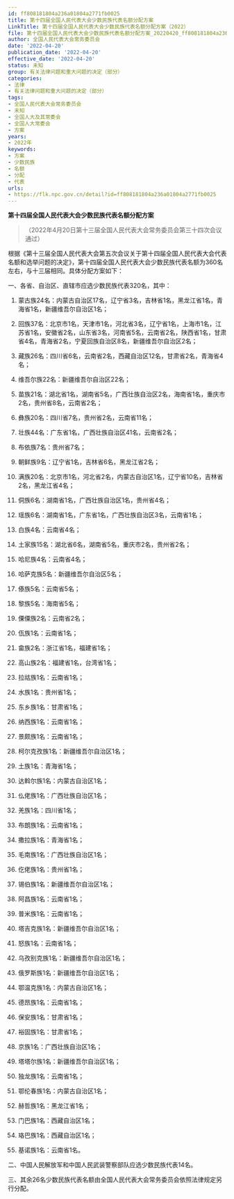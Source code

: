 ```yaml
---
id: ff808181804a236a01804a2771fb0025
title: 第十四届全国人民代表大会少数民族代表名额分配方案
LinkTitle: 第十四届全国人民代表大会少数民族代表名额分配方案（2022）
file: 第十四届全国人民代表大会少数民族代表名额分配方案_20220420_ff808181804a236a01804a2771fb0025.docx
author: 全国人民代表大会常务委员会
date: '2022-04-20'
publication_date: '2022-04-20'
effective_date: '2022-04-20'
status: 未知
group: 有关法律问题和重大问题的决定（部分）
categories:
- 法律
- 有关法律问题和重大问题的决定（部分）
tags:
- 全国人民代表大会常务委员会
- 未知
- 全国人大及其常委会
- 全国人大常委会
- 方案
years:
- 2022年
keywords:
- 方案
- 少数民族
- 名额
- 分配
- 代表
urls:
- https://flk.npc.gov.cn/detail?id=ff808181804a236a01804a2771fb0025
---
```


**第十四届全国人民代表大会少数民族代表名额分配方案**

> （2022年4月20日第十三届全国人民代表大会常务委员会第三十四次会议通过）

根据《第十三届全国人民代表大会第五次会议关于第十四届全国人民代表大会代表名额和选举问题的决定》，第十四届全国人民代表大会少数民族代表名额为360名左右，与十三届相同。具体分配方案如下：

一、各省、自治区、直辖市应选少数民族代表320名，其中：

1. 蒙古族24名：内蒙古自治区17名，辽宁省3名，吉林省1名，黑龙江省1名，青海省1名，新疆维吾尔自治区1名；

2. 回族37名：北京市1名，天津市1名，河北省3名，辽宁省1名，上海市1名，江苏省1名，安徽省2名，山东省3名，河南省5名，云南省2名，陕西省1名，甘肃省4名，青海省2名，宁夏回族自治区8名，新疆维吾尔自治区2名；

3. 藏族26名：四川省6名，云南省2名，西藏自治区12名，甘肃省2名，青海省4名；

4. 维吾尔族22名：新疆维吾尔自治区22名；

5. 苗族21名：湖北省1名，湖南省5名，广西壮族自治区2名，海南省1名，重庆市2名，贵州省8名，云南省2名；

6. 彝族20名：四川省7名，贵州省2名，云南省11名；

7. 壮族44名：广东省1名，广西壮族自治区41名，云南省2名；

8. 布依族7名：贵州省7名；

9. 朝鲜族9名：辽宁省1名，吉林省6名，黑龙江省2名；

10. 满族20名：北京市1名，河北省2名，内蒙古自治区1名，辽宁省10名，吉林省2名，黑龙江省4名；

11. 侗族6名：湖南省1名，广西壮族自治区1名，贵州省4名；

12. 瑶族6名：湖南省1名，广东省1名，广西壮族自治区3名，云南省1名；

13. 白族4名：云南省4名；

14. 土家族15名：湖北省6名，湖南省5名，重庆市2名，贵州省2名；

15. 哈尼族4名：云南省4名；

16. 哈萨克族5名：新疆维吾尔自治区5名；

17. 傣族5名：云南省5名；

18. 黎族5名：海南省5名；

19. 傈僳族2名：云南省2名；

20. 佤族1名：云南省1名；

21. 畲族2名：浙江省1名，福建省1名；

22. 高山族2名：福建省1名，台湾省1名；

23. 拉祜族1名：云南省1名；

24. 水族1名：贵州省1名；

25. 东乡族1名：甘肃省1名；

26. 纳西族1名：云南省1名；

27. 景颇族1名：云南省1名；

28. 柯尔克孜族1名：新疆维吾尔自治区1名；

29. 土族1名：青海省1名；

30. 达斡尔族1名：内蒙古自治区1名；

31. 仫佬族1名：广西壮族自治区1名；

32. 羌族1名：四川省1名；

33. 布朗族1名：云南省1名；

34. 撒拉族1名：青海省1名；

35. 毛南族1名：广西壮族自治区1名；

36. 仡佬族1名：贵州省1名；

37. 锡伯族1名：新疆维吾尔自治区1名；

38. 阿昌族1名：云南省1名；

39. 普米族1名：云南省1名；

40. 塔吉克族1名：新疆维吾尔自治区1名；

41. 怒族1名：云南省1名；

42. 乌孜别克族1名：新疆维吾尔自治区1名；

43. 俄罗斯族1名：新疆维吾尔自治区1名；

44. 鄂温克族1名：内蒙古自治区1名；

45. 德昂族1名：云南省1名；

46. 保安族1名：甘肃省1名；

47. 裕固族1名：甘肃省1名；

48. 京族1名：广西壮族自治区1名；

49. 塔塔尔族1名：新疆维吾尔自治区1名；

50. 独龙族1名：云南省1名；

51. 鄂伦春族1名：内蒙古自治区1名；

52. 赫哲族1名：黑龙江省1名；

53. 门巴族1名：西藏自治区1名；

54. 珞巴族1名：西藏自治区1名；

55. 基诺族1名：云南省1名。

二、中国人民解放军和中国人民武装警察部队应选少数民族代表14名。

三、其余26名少数民族代表名额由全国人民代表大会常务委员会依照法律规定另行分配。
